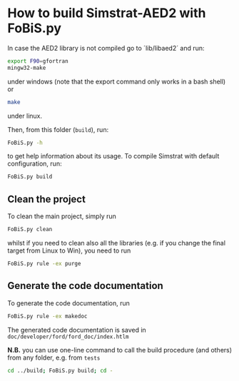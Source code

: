 # How to build Simstrat-AED2 with FoBiS.py
In case the AED2 library is not compiled go to ´lib/libaed2´ and run:

~~~bash
export F90=gfortran
mingw32-make
~~~

under windows (note that the export command only works in a bash shell) or

~~~bash
make
~~~

under linux.

Then, from this folder (`build`), run:

~~~bash
FoBiS.py -h
~~~

to get help information about its usage.
To compile Simstrat with default configuration, run:

~~~bash
FoBiS.py build
~~~

## Clean the project
To clean the main project, simply run

~~~bash
FoBiS.py clean
~~~

whilst if you need to clean also all the libraries (e.g. if you change the final target from Linux to Win), you need to run

~~~bash
FoBiS.py rule -ex purge
~~~

## Generate the code documentation
To generate the code documentation, run

~~~bash
FoBiS.py rule -ex makedoc
~~~

The generated code documentation is saved in `doc/developer/ford/ford_doc/index.htlm`


**N.B.** you can use one-line command to call the build procedure (and others) from any folder, e.g. from `tests`
~~~bash
cd ../build; FoBiS.py build; cd -
~~~
